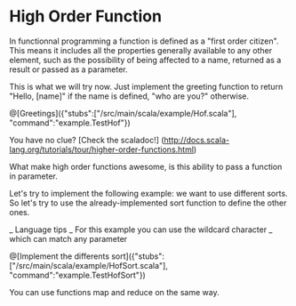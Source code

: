 # High Order Function


In functionnal programming a function is defined as a "first order citizen". 
This means it includes all the properties generally available to any other element, such as the possibility of being affected to a name, returned as a result or passed as a parameter.

This is what we will try now.
Just implement the greeting function to return "Hello, [name]" if the name is defined, "who are you?" otherwise.


@[Greetings]({"stubs":["/src/main/scala/example/Hof.scala"], "command":"example.TestHof"})


You have no clue? [Check the scaladoc!] (http://docs.scala-lang.org/tutorials/tour/higher-order-functions.html)

What make high order functions awesome, is this ability to pass a function in parameter. 

Let's try to implement the following example: we want to use different sorts. So let's try to use the already-implemented sort function to define the other ones.

_ Language tips _
 For this example you can use the wildcard character _ which can match any parameter

@[Implement the differents sort]({"stubs":["/src/main/scala/example/HofSort.scala"], "command":"example.TestHofSort"})

You can use functions map and reduce on the same way.

